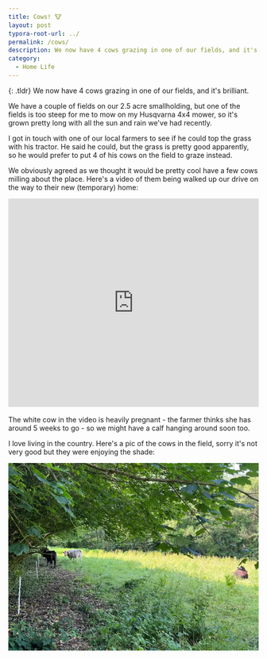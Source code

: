 ```yaml
---
title: Cows! 🐮
layout: post
typora-root-url: ../
permalink: /cows/
description: We now have 4 cows grazing in one of our fields, and it's brilliant.
category:
  - Home Life
---
```


{: .tldr}
We now have 4 cows grazing in one of our fields, and it's brilliant.


We have a couple of fields on our 2.5 acre smallholding, but one of the fields is too steep for me to mow on my Husqvarna 4x4 mower, so it's grown pretty long with all the sun and rain we've had recently.

I got in touch with one of our local farmers to see if he could top the grass with his tractor. He said he could, but the grass is pretty good apparently, so he would prefer to put 4 of his cows on the field to graze instead.

We obviously agreed as we thought it would be pretty cool have a few cows milling about the place. Here's a video of them being walked up our drive on the way to their new (temporary) home:

<iframe width="100%" height="420" loading="lazy" src="https://www.youtube.com/embed/bQ_daguymmU?controls=0" title="YouTube video player" frameborder="0" allow="accelerometer; autoplay; clipboard-write; encrypted-media; gyroscope; picture-in-picture; web-share" allowfullscreen></iframe>

The white cow in the video is heavily pregnant - the farmer thinks she has around 5 weeks to go - so we might have a calf hanging around soon too.

I love living in the country. Here's a pic of the cows in the field, sorry it's not very good but they were enjoying the shade:

![cows](/assets/images/cows.webp)